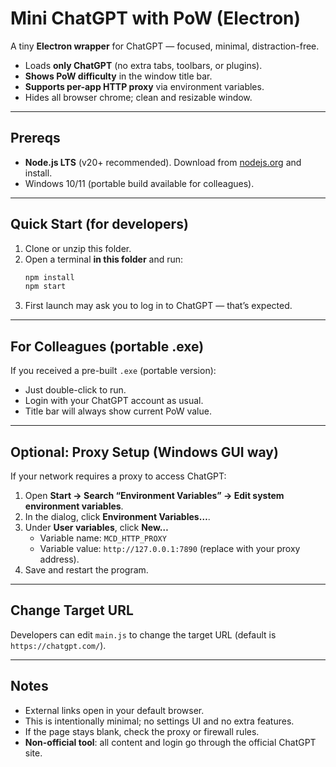 # Mini ChatGPT with PoW (Electron)

A tiny **Electron wrapper** for ChatGPT — focused, minimal, distraction-free.  

- Loads **only ChatGPT** (no extra tabs, toolbars, or plugins).  
- **Shows PoW difficulty** in the window title bar.  
- **Supports per-app HTTP proxy** via environment variables.  
- Hides all browser chrome; clean and resizable window.  

---

## Prereqs
- **Node.js LTS** (v20+ recommended). Download from [nodejs.org](https://nodejs.org) and install.  
- Windows 10/11 (portable build available for colleagues).  

---

## Quick Start (for developers)
1. Clone or unzip this folder.  
2. Open a terminal **in this folder** and run:  
   ```bash
   npm install
   npm start
   ```  
3. First launch may ask you to log in to ChatGPT — that’s expected.  

---

## For Colleagues (portable .exe)
If you received a pre-built `.exe` (portable version):  
- Just double-click to run.  
- Login with your ChatGPT account as usual.  
- Title bar will always show current PoW value.  

---

## Optional: Proxy Setup (Windows GUI way)
If your network requires a proxy to access ChatGPT:  
1. Open **Start → Search “Environment Variables” → Edit system environment variables**.  
2. In the dialog, click **Environment Variables…**.  
3. Under **User variables**, click **New…**  
   - Variable name: `MCD_HTTP_PROXY`  
   - Variable value: `http://127.0.0.1:7890` (replace with your proxy address).  
4. Save and restart the program.  

---

## Change Target URL
Developers can edit `main.js` to change the target URL (default is `https://chatgpt.com/`).  

---

## Notes
- External links open in your default browser.  
- This is intentionally minimal; no settings UI and no extra features.  
- If the page stays blank, check the proxy or firewall rules.  
- **Non-official tool**: all content and login go through the official ChatGPT site.  
